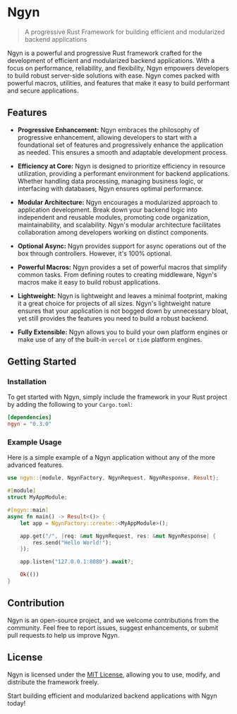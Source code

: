 # Ngyn

> A progressive Rust Framework for building efficient and modularized backend applications

Ngyn is a powerful and progressive Rust framework crafted for the development of efficient and modularized backend applications. With a focus on performance, reliability, and flexibility, Ngyn empowers developers to build robust server-side solutions with ease. Ngyn comes packed with powerful macros, utilities, and features that make it easy to build performant and secure applications.

## Features

- **Progressive Enhancement:** Ngyn embraces the philosophy of progressive enhancement, allowing developers to start with a foundational set of features and progressively enhance the application as needed. This ensures a smooth and adaptable development process.

- **Efficiency at Core:** Ngyn is designed to prioritize efficiency in resource utilization, providing a performant environment for backend applications. Whether handling data processing, managing business logic, or interfacing with databases, Ngyn ensures optimal performance.

- **Modular Architecture:** Ngyn encourages a modularized approach to application development. Break down your backend logic into independent and reusable modules, promoting code organization, maintainability, and scalability. Ngyn's modular architecture facilitates collaboration among developers working on distinct components.

- **Optional Async:** Ngyn provides support for async operations out of the box through controllers. However, it's 100% optional.

- **Powerful Macros:** Ngyn provides a set of powerful macros that simplify common tasks. From defining routes to creating middleware, Ngyn's macros make it easy to build robust applications.

- **Lightweight:** Ngyn is lightweight and leaves a minimal footprint, making it a great choice for projects of all sizes. Ngyn's lightweight nature ensures that your application is not bogged down by unnecessary bloat, yet still provides the features you need to build a robust backend.

- **Fully Extensible:** Ngyn allows you to build your own platform engines or make use of any of the built-in `vercel` or `tide` platform engines.

## Getting Started

### Installation

To get started with Ngyn, simply include the framework in your Rust project by adding the following to your `Cargo.toml`:

```toml
[dependencies]
ngyn = "0.3.0"
```

### Example Usage

Here is a simple example of a Ngyn application without any of the more advanced features.

```rust
use ngyn::{module, NgynFactory, NgynRequest, NgynResponse, Result};

#[module]
struct MyAppModule;

#[ngyn::main]
async fn main() -> Result<()> {
    let app = NgynFactory::create::<MyAppModule>();

    app.get("/", |req: &mut NgynRequest, res: &mut NgynResponse| {
        res.send("Hello World!");
    });

    app.listen("127.0.0.1:8080").await?;

    Ok(())
}
```

## Contribution

Ngyn is an open-source project, and we welcome contributions from the community. Feel free to report issues, suggest enhancements, or submit pull requests to help us improve Ngyn.

## License

Ngyn is licensed under the [MIT License](LICENSE), allowing you to use, modify, and distribute the framework freely.

Start building efficient and modularized backend applications with Ngyn today!